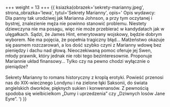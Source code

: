 +++
weight = 13
+++
{{ ksiazka(obrazek='sekrety-marianny.jpeg', strona_obrazka='lewa', tytul='Sekrety Marianny', opis='
Opis wydawcy:<br/>
Dla panny tak urodziwej jak Marianna Johnson, a przy tym oczytanej i bystrej, znalezienie męża nie powinno stanowić problemu. Niestety dziewczyna nie ma posagu, więc nie może przebierać w kandydatach jak w ulęgałkach. Sądzi, że James Hint, emerytowany wojskowy, będzie dobrym wyborem. Nie ma pojęcia, że popełnia tragiczny błąd… Małżeństwo okazuje się pasmem rozczarowań, a los dość szybko czyni z Marianny wdowę bez pieniędzy i dachu nad głową. Nieoczekiwaną pomoc oferuje jej Swen, młody prawnik, który jednak nie robi tego bezinteresownie. Proponuje Mariannie układ finansowy… Tylko czy na pewno chodzi wyłącznie o pieniądze?<br/><br/>
Sekrety Marianny to romans historyczny z kroplą erotyki. Powieść przenosi nas do XIX-wiecznego Londynu i na zielone łąki Saksonii, do świata angielskich dworków, pięknych sukien i konwenansów. Z pewnością spodoba się wielbicielkom „Dumy i uprzedzenia” czy „Dziwnych losów Jane Eyre”.
') }}
